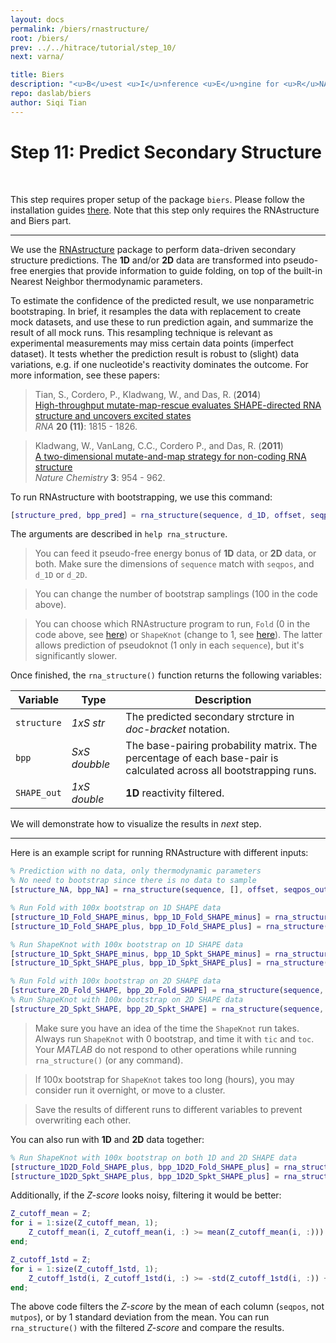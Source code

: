 ```yaml
---
layout: docs
permalink: /biers/rnastructure/
root: /biers/
prev: ../../hitrace/tutorial/step_10/
next: varna/

title: Biers
description: "<u>B</u>est <u>I</u>nference <u>E</u>ngine for <u>R</u>NA <u>S</u>tructure"
repo: daslab/biers
author: Siqi Tian
---
```


# Step 11: Predict Secondary Structure

<br/>

This step requires proper setup of the package `biers`. Please follow the installation guides [there](/biers/install). Note that this step only requires the RNAstructure and Biers part.

<hr/>

We use the [RNAstructure](http://rna.urmc.rochester.edu/RNAstructure.html) package to perform data-driven secondary structure predictions. The **1D** and/or **2D** data are transformed into pseudo-free energies that provide information to guide folding, on top of the built-in Nearest Neighbor thermodynamic parameters.

To estimate the confidence of the predicted result, we use nonparametric bootstraping. In brief, it resamples the data with replacement to create mock datasets, and use these to run prediction again, and summarize the result of all mock runs. This resampling technique is relevant as experimental measurements may miss certain data points (imperfect dataset). It tests whether the prediction result is robust to (slight) data variations, e.g. if one nucleotide's reactivity dominates the outcome. For more information, see these papers:

>Tian, S., Cordero, P., Kladwang, W., and Das, R. (**2014**)<br/>
>[High-throughput mutate-map-rescue evaluates SHAPE-directed RNA structure and uncovers excited states](http://rnajournal.cshlp.org/content/20/11/1815)<br/>
>*RNA* **20 (11)**: 1815 - 1826.

>Kladwang, W., VanLang, C.C., Cordero P., and Das, R. (**2011**)<br/>
>[A two-dimensional mutate-and-map strategy for non-coding RNA structure](http://www.nature.com/nchem/journal/v3/n12/abs/nchem.1176.html)<br/>
>*Nature Chemistry* **3**: 954 - 962.

To run RNAstructure with bootstrapping, we use this command:

```matlab
[structure_pred, bpp_pred] = rna_structure(sequence, d_1D, offset, seqpos, d_2D, 100, 0);
```

The arguments are described in `help rna_structure`.

> You can feed it pseudo-free energy bonus of **1D** data, or **2D** data, or both. Make sure the dimensions of `sequence` match with `seqpos`, and `d_1D` or `d_2D`.

> You can change the number of bootstrap samplings (100 in the code above).

> You can choose which RNAstructure program to run, `Fold` (0 in the code above, see [here](http://rna.urmc.rochester.edu/Text/Fold.html)) or `ShapeKnot` (change to 1, see [here](http://rna.urmc.rochester.edu/Text/ShapeKnots.html)). The latter allows prediction of pseudoknot (1 only in each `sequence`), but it's significantly slower.

Once finished, the `rna_structure()` function returns the following variables:

| Variable | Type | Description |
| --- | --- | --- |
| `structure` | _1xS str_ | The predicted secondary strcture in _doc-bracket_ notation. |
| `bpp` | _SxS doubble_ | The base-pairing probability matrix. The percentage of each base-pair is calculated across all bootstrapping runs. |
| `SHAPE_out` | _1xS double_ | **1D** reactivity filtered. | 

We will demonstrate how to visualize the results in _next_ step.

<hr/>

Here is an example script for running RNAstructure with different inputs:

```matlab
% Prediction with no data, only thermodynamic parameters
% No need to bootstrap since there is no data to sample
[structure_NA, bpp_NA] = rna_structure(sequence, [], offset, seqpos_out, [], 0);

% Run Fold with 100x bootstrap on 1D SHAPE data
[structure_1D_Fold_SHAPE_minus, bpp_1D_Fold_SHAPE_minus] = rna_structure(sequence, d_SHAPE_minus, offset, seqpos_out, [], 100, 0);
[structure_1D_Fold_SHAPE_plus, bpp_1D_Fold_SHAPE_plus] = rna_structure(sequence, d_SHAPE_plus, offset, seqpos_out, [], 100, 0);

% Run ShapeKnot with 100x bootstrap on 1D SHAPE data
[structure_1D_Spkt_SHAPE_minus, bpp_1D_Spkt_SHAPE_minus] = rna_structure(sequence, d_SHAPE_minus, offset, seqpos_out, [], 100, 1);
[structure_1D_Spkt_SHAPE_plus, bpp_1D_Spkt_SHAPE_plus] = rna_structure(sequence, d_SHAPE_plus, offset, seqpos_out, [], 100, 1);

% Run Fold with 100x bootstrap on 2D SHAPE data
[structure_2D_Fold_SHAPE, bpp_2D_Fold_SHAPE] = rna_structure(sequence, [], offset, seqpos, Z, 100, 0);
% Run ShapeKnot with 100x bootstrap on 2D SHAPE data
[structure_2D_Spkt_SHAPE, bpp_2D_Spkt_SHAPE] = rna_structure(sequence, [], offset, seqpos, Z, 100, 1);
```

> Make sure you have an idea of the time the `ShapeKnot` run takes. Always run `ShapeKnot` with 0 bootstrap, and time it with `tic` and `toc`. Your _MATLAB_ do not respond to other operations while running `rna_structure()` (or any command).

> If 100x bootstrap for `ShapeKnot` takes too long (hours), you may consider run it overnight, or move to a cluster.

> Save the results of different runs to different variables to prevent overwriting each other.

You can also run with **1D** and **2D** data together:

```matlab
% Run ShapeKnot with 100x bootstrap on both 1D and 2D SHAPE data
[structure_1D2D_Fold_SHAPE_plus, bpp_1D2D_Fold_SHAPE_plus] = rna_structure(sequence, d_SHAPE_plus, offset, seqpos_out, Z, 100, 0);
[structure_1D2D_Spkt_SHAPE_plus, bpp_1D2D_Spkt_SHAPE_plus] = rna_structure(sequence, d_SHAPE_plus, offset, seqpos_out, Z, 100, 1);
```

Additionally, if the _Z-score_ looks noisy, filtering it would be better:

```matlab
Z_cutoff_mean = Z;
for i = 1:size(Z_cutoff_mean, 1);
    Z_cutoff_mean(i, Z_cutoff_mean(i, :) >= mean(Z_cutoff_mean(i, :))) = 0;
end;

Z_cutoff_1std = Z;
for i = 1:size(Z_cutoff_1std, 1);
    Z_cutoff_1std(i, Z_cutoff_1std(i, :) >= -std(Z_cutoff_1std(i, :)) + mean(Z_cutoff_1std(i, :))) = 0;
end;
```

The above code filters the _Z-score_ by the mean of each column (`seqpos`, not `mutpos`), or by 1 standard deviation from the mean. You can run `rna_structure()` with the filtered _Z-score_ and compare the results.


